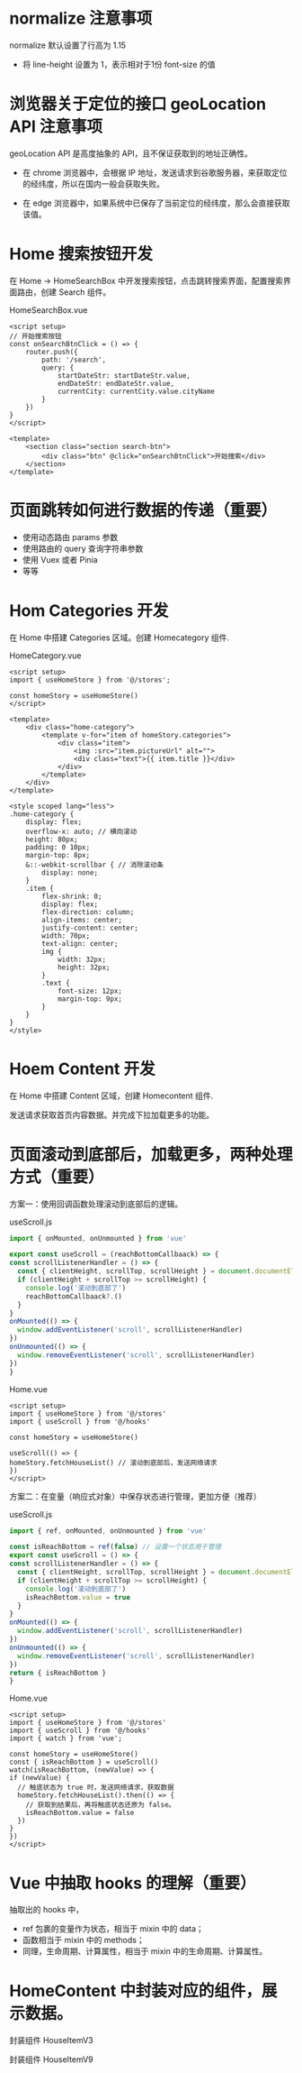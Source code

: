 # normalize 注意事项

normalize 默认设置了行高为 1.15

- 将 line-height 设置为 1，表示相对于1份 font-size 的值

# 浏览器关于定位的接口 geoLocation API 注意事项

geoLocation API 是高度抽象的 API，且不保证获取到的地址正确性。

- 在 chrome 浏览器中，会根据 IP 地址，发送请求到谷歌服务器，来获取定位的经纬度，所以在国内一般会获取失败。

- 在 edge 浏览器中，如果系统中已保存了当前定位的经纬度，那么会直接获取该值。

# Home 搜索按钮开发

在 Home -> HomeSearchBox 中开发搜索按钮，点击跳转搜索界面，配置搜索界面路由，创建 Search 组件。

HomeSearchBox.vue

```vue
<script setup>
// 开始搜索按钮
const onSearchBtnClick = () => {
	router.push({
		path: '/search',
		query: {
			startDateStr: startDateStr.value,
			endDateStr: endDateStr.value,
			currentCity: currentCity.value.cityName
		}
	})
}
</script>

<template>
	<section class="section search-btn">
		<div class="btn" @click="onSearchBtnClick">开始搜索</div>
	</section>
</template>
```

#  页面跳转如何进行数据的传递（重要）

* 使用动态路由 params 参数
* 使用路由的 query 查询字符串参数
* 使用 Vuex 或者 Pinia
* 等等

# Hom Categories 开发

在 Home 中搭建 Categories 区域。创建 Homecategory 组件.

HomeCategory.vue

```vue
<script setup>
import { useHomeStore } from '@/stores';

const homeStory = useHomeStore()
</script>

<template>
	<div class="home-category">
		<template v-for="item of homeStory.categories">
			<div class="item">
				<img :src="item.pictureUrl" alt="">
				<div class="text">{{ item.title }}</div>
			</div>
		</template>
	</div>
</template>

<style scoped lang="less">
.home-category {
	display: flex;
	overflow-x: auto; // 横向滚动
	height: 80px;
	padding: 0 10px;
	margin-top: 8px;
	&::-webkit-scrollbar { // 消除滚动条
		display: none;
	}
	.item {
		flex-shrink: 0;
		display: flex;
		flex-direction: column;
		align-items: center;
		justify-content: center;
		width: 70px;
		text-align: center;
		img {
			width: 32px;
			height: 32px;
		}
		.text {
			font-size: 12px;
			margin-top: 9px;
		}
	}
}
</style>
```

# Hoem Content 开发

在 Home 中搭建 Content 区域，创建 Homecontent 组件.

发送请求获取首页内容数据。并完成下拉加载更多的功能。

# 页面滚动到底部后，加载更多，两种处理方式（重要）

方案一：使用回调函数处理滚动到底部后的逻辑。

useScroll.js

  ```js
import { onMounted, onUnmounted } from 'vue'

export const useScroll = (reachBottomCallbaack) => {
  const scrollListenerHandler = () => {
    const { clientHeight, scrollTop, scrollHeight } = document.documentElement
    if (clientHeight + scrollTop >= scrollHeight) {
      console.log('滚动到底部了')
      reachBottomCallbaack?.()
    }
  }
  onMounted(() => {
    window.addEventListener('scroll', scrollListenerHandler)
  })
  onUnmounted(() => {
    window.removeEventListener('scroll', scrollListenerHandler)
  })
}
  ```

Home.vue

  ```vue
<script setup>
import { useHomeStore } from '@/stores'
import { useScroll } from '@/hooks'

const homeStory = useHomeStore()

useScroll(() => {
  homeStory.fetchHouseList() // 滚动到底部后，发送网络请求
})
</script>
  ```

方案二：在变量（响应式对象）中保存状态进行管理，更加方便（推荐）

useScroll.js

  ```js
import { ref, onMounted, onUnmounted } from 'vue'

const isReachBottom = ref(false) // 设置一个状态用于管理
export const useScroll = () => {
  const scrollListenerHandler = () => {
    const { clientHeight, scrollTop, scrollHeight } = document.documentElement
    if (clientHeight + scrollTop >= scrollHeight) {
      console.log('滚动到底部了')
      isReachBottom.value = true
    }
  }
  onMounted(() => {
    window.addEventListener('scroll', scrollListenerHandler)
  })
  onUnmounted(() => {
    window.removeEventListener('scroll', scrollListenerHandler)
  })
  return { isReachBottom }
}
  ```

  Home.vue

  ```vue
<script setup>
import { useHomeStore } from '@/stores'
import { useScroll } from '@/hooks'
import { watch } from 'vue';

const homeStory = useHomeStore()
const { isReachBottom } = useScroll()
watch(isReachBottom, (newValue) => {
  if (newValue) {
    // 触底状态为 true 时，发送网络请求，获取数据
    homeStory.fetchHouseList().then(() => {
      // 获取到结果后，再将触底状态还原为 false。
      isReachBottom.value = false
    })
  }
})
</script>
  ```

# Vue 中抽取 hooks 的理解（重要）

抽取出的 hooks 中，

- ref 包裹的变量作为状态，相当于 mixin 中的 data；
- 函数相当于 mixin 中的 methods；
- 同理，生命周期、计算属性，相当于 mixin 中的生命周期、计算属性。

# HomeContent 中封装对应的组件，展示数据。

封装组件 HouseItemV3

封装组件 HouseItemV9